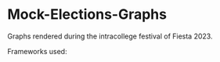 ﻿# Mock-Elections-Graphs

Graphs rendered during the intracollege festival of Fiesta 2023.

Frameworks used: 

